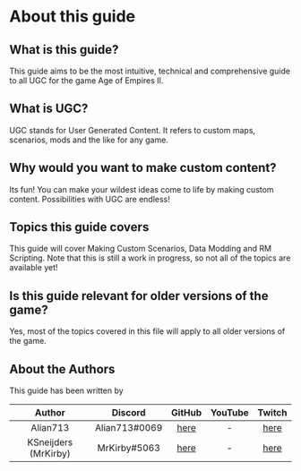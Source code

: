 # About this guide

## What is this guide?

This guide aims to be the most intuitive, technical and comprehensive guide to all UGC for the game Age of Empires II.

## What is UGC?

UGC stands for User Generated Content. It refers to custom maps, scenarios, mods and the like for any game.

## Why would you want to make custom content?

Its fun! You can make your wildest ideas come to life by making custom content. Possibilities with UGC are endless!

## Topics this guide covers

This guide will cover Making Custom Scenarios, Data Modding and RM Scripting. Note that this is still a work in progress, so not all of the topics are available yet!

## Is this guide relevant for older versions of the game?

Yes, most of the topics covered in this file will apply to all older versions of the game.

## About the Authors

This guide has been written by

| **Author**           | **Discord**   | **GitHub**                                               | **YouTube** | **Twitch** |
| :-:                  | :-:           | :-:                                                      | :-:         | :-:        |   
| Alian713             | Alian713#0069 | [here](https://github.com/Divy1211 "Alian's GitHub")     | -           | [here](https://www.twitch.tv/Alian713 "Alian's Twitch") |
| KSneijders (MrKirby) | MrKirby#5063  | [here](https://github.com/KSneijders "MrKirby's GitHub") | -           | [here](https://www.twitch.tv/MrKirbyOfficial "MrKirby's Twitch") |